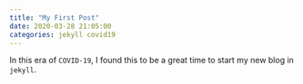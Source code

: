 ```yaml
---
title: "My First Post"
date: 2020-03-28 21:05:00
categories: jekyll covid19
---
```


In this era of `COVID-19`, I found this to be a great time to start my new blog in `jekyll`. 
